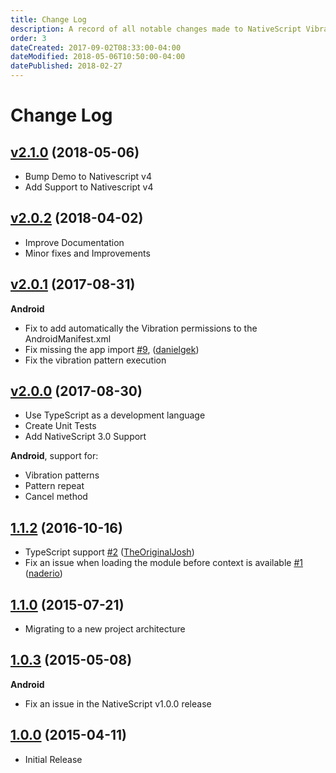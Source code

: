 ```yaml
---
title: Change Log
description: A record of all notable changes made to NativeScript Vibrate.
order: 3
dateCreated: 2017-09-02T08:33:00-04:00
dateModified: 2018-05-06T10:50:00-04:00
datePublished: 2018-02-27
---
```


# Change Log

## [v2.1.0](https://github.com/bazzite/nativescript-vibrate/tree/v2.1.0) (2018-05-06)

- Bump Demo to Nativescript v4
- Add Support to Nativescript v4

## [v2.0.2](https://github.com/bazzite/nativescript-vibrate/tree/v2.0.2) (2018-04-02)

- Improve Documentation
- Minor fixes and Improvements

## [v2.0.1](https://github.com/bazzite/nativescript-vibrate/tree/v2.0.1) (2017-08-31)

**Android**
- Fix to add automatically the Vibration permissions to the AndroidManifest.xml
- Fix missing the app import [#9](https://github.com/bazzite/nativescript-vibrate/pull/9), ([danielgek](https://github.com/danielgek))
- Fix the vibration pattern execution

## [v2.0.0](https://github.com/bazzite/nativescript-vibrate/tree/v2.0.0) (2017-08-30)

- Use TypeScript as a development language
- Create Unit Tests
- Add NativeScript 3.0 Support

**Android**, support for:
- Vibration patterns
- Pattern repeat
- Cancel method

## [1.1.2](https://github.com/bazzite/nativescript-vibrate/tree/1.1.2) (2016-10-16)
- TypeScript support [\#2](https://github.com/bazzite/nativescript-vibrate/pull/2) ([TheOriginalJosh](https://github.com/TheOriginalJosh))
- Fix an issue when loading the module before context is available [\#1](https://github.com/bazzite/nativescript-vibrate/pull/1) ([naderio](https://github.com/naderio))

## [1.1.0](https://github.com/bazzite/nativescript-vibrate/tree/1.1.0) (2015-07-21)
- Migrating to a new project architecture


## [1.0.3](https://github.com/bazzite/nativescript-vibrate/tree/1.0.3) (2015-05-08)
**Android**

- Fix an issue in the NativeScript v1.0.0 release

## [1.0.0](https://github.com/bazzite/nativescript-vibrate/tree/1.0.0) (2015-04-11)
- Initial Release
